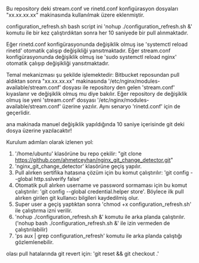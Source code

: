 
Bu repository deki stream.conf ve rinetd.conf konfigürasyon dosyaları "xx.xx.xx.xx" makinasında kullanılmak üzere eklenmiştir.

configuration_refresh.sh bash script ini 'nohup ./configuration_refresh.sh &' komutu ile bir kez çalıştırdıktan sonra her 10 saniyede bir pull alınmaktadır. 

Eğer rinetd.conf konfigürasyonunda değişiklik olmuş ise 'systemctl reload rinetd' otomatik çalışıp değişikliği yansıtmaktadır.
Eğer stream.conf konfigürasyonunda değişiklik olmuş ise 'sudo systemctl reload nginx' otomatik çalışıp değişikliği yansıtmaktadır.

Temal mekanizması şu şekilde işlemektedir:
Bitbucket reposundan pull aldıktan sonra "xx.xx.xx.xx" makinasında '/etc/nginx/modules-available/stream.conf' dosyası ile 
repository den gelen 'stream.conf' kıyaslanır ve değişiklik olmuş mu diye bakılır. Eğer repository de değişiklik olmuş ise
yeni 'stream.conf' dosyası '/etc/nginx/modules-available/stream.conf' üzerine yazılır. 
Aynı senaryo 'rinetd.conf' için de geçerlidir. 

ana makinada manuel değişiklik yapıldığında 10 saniye içerisinde git deki dosya üzerine yazılacaktır!



Kurulum adımları olarak izlenen yol:
1) '/home/ubuntu' klasörüne bu repo çekilir: "git clone https://github.com/ahmetceyhan/nginx_git_change_detector.git"
2) 'nginx_git_change_detector' klasörüne geçiş yapılır.
3) Pull alırken sertifika hatasına çözüm için bu komut çalıştırılır: 'git config --global http.sslverify false'
4) Otomatik pull alırken username ve password sormaması için bu komut çalıştırılır: 'git config --global credential.helper store'. 
   Böylece ilk pull alırken girilen git kullanıcı bilgileri kaydedilmiş olur.
5) Super user a geçiş yaptıktan sonra 'chmod +x configuration_refresh.sh' ile çalıştırma izni verilir.
6) 'nohup ./configuration_refresh.sh &' komutu ile arka planda çalıştırılır. ('nohup bash ./configuration_refresh.sh &' ile izin vermeden de çalıştırılabilir)
7) 'ps aux | grep configuration_refresh' komutu ile arka planda çalıştığı gözlemlenebilir.



olası pull hatalarında git revert için: 'git reset && git checkout .'
